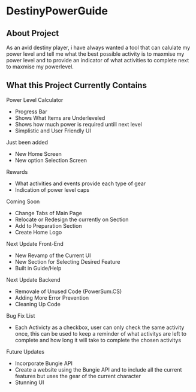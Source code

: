 # DestinyPowerGuide
About Project 
-
As an avid destiny player, i have always wanted a tool that can calulate my power level and tell me what the best possible activity is to maxmise my power level and to provide an
indicator of what activities to complete next to maxmise my powerlevel. 

What this Project Currently Contains 
-

Power Level Calculator 
- Progress Bar 
- Shows What Items are Underleveled 
- Shows how much power is required untill next level
- Simplistic and User Friendly UI 

Just been added 
- New Home Screen 
- New option Selection Screen

Rewards
- What activities and events provide each type of gear 
- Indication of power level caps 

Coming Soon 
- Change Tabs of Main Page
- Relocate or Redesign the currently on Section 
- Add to Preparation Section
- Create Home Logo

Next Update Front-End
- New Revamp of the Current UI
- New Section for Selecting Desired Feature 
- Built in Guide/Help

Next Update Backend 
- Removale of Unused Code (PowerSum.CS)
- Adding More Error Prevention 
- Cleaning Up Code


Bug Fix List 
- Each Activicty as a checkbox, user can only check the same activity once, this can be used to keep a reminder of what activitys are left to complete and how long it will take   to complete the chosen activitys

Future Updates
- Incorporate Bungie API 
- Create a website using the Bungie API and to include all the current features but uses the gear of the current character 
- Stunning UI 
